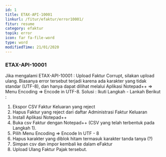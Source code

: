 ```yaml
---
id: 1
title: ETAX-API-10001
linkurl: /fitur/efaktur/error10001/
fitur: resume
category: efaktur
topik: error
icon: far fa-file-word
type: word
modifiedTime: 21/01/2020
---
```

### ETAX-API-10001

Jika mengalami ETAX-API-10001 : Upload Faktur Corrupt, silakan upload ulang.
Biasanya error tersebut terjadi karena ada karakter yang tidak standar (UTF-8), dan hanya dapat dilihat melalui Aplikasi Notepad++ => Menu Encoding => Encode in UTF-8.
Solusi :
Ikuti Langkah - Lankah Berikut :
1.  Ekspor CSV Faktur Keluaran yang reject
2.  Hapus Faktur yang reject dari daftar Administrasi Faktur Keluaran
3.  Install Aplikasi Notepad++
4.  Buka csv Faktur dengan Notepad++ (CSV yang telah terbentuk pada Langkah 1).
5.  Pilih Menu Encoding => Encode In UTF - 8
6.  Hapus karakter yang diblok hitam termasuk karakter tanda tanya (?)
7.  Simpan csv dan impor kembali ke dalam eFaktur
8.  Upload Ulang Faktur Pajak tersebut.